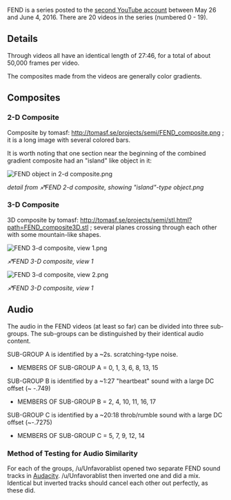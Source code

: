 FEND is a series posted to the [second YouTube
account](Real_and_Fake_channels "wikilink") between May 26 and June 4,
2016. There are 20 videos in the series (numbered 0 - 19).

## Details

Through videos all have an identical length of 27:46, for a total of
about 50,000 frames per video.

The composites made from the videos are generally color gradients.

## Composites

### 2-D Composite

Composite by tomasf: <http://tomasf.se/projects/semi/FEND_composite.png>
; it is a long image with several colored bars.

It is worth noting that one section near the beginning of the combined
gradient composite had an "island" like object in it:

![ FEND object in 2-d composite.png](_FEND_object_in_2-d_composite.png
" FEND object in 2-d composite.png")

*detail from ♐FEND 2-d composite, showing "island"-type object.png*

### 3-D Composite

3D composite by tomasf:
<http://tomasf.se/projects/semi/stl.html?path=FEND_composite3D.stl> ;
several planes crossing through each other with some mountain-like
shapes.

![ FEND 3-d composite, view 1.png](_FEND_3-d_composite,_view_1.png
" FEND 3-d composite, view 1.png")

*♐FEND 3-D composite, view 1*

![ FEND 3-d composite, view 2.png](_FEND_3-d_composite,_view_2.png
" FEND 3-d composite, view 2.png")

*♐FEND 3-D composite, view 1*

## Audio

The audio in the FEND videos (at least so far) can be divided into three
sub-groups. The sub-groups can be distinguished by their identical audio
content.

SUB-GROUP A is identified by a \~2s. scratching-type noise.

  - MEMBERS OF SUB-GROUP A = 0, 1, 3, 6, 8, 13, 15

SUB-GROUP B is identified by a \~1:27 "heartbeat" sound with a large DC
offset (\~ -.749)

  - MEMBERS OF SUB-GROUP B = 2, 4, 10, 11, 16, 17

SUB-GROUP C is identified by a \~20:18 throb/rumble sound with a large
DC offset (\~-.7275)

  - MEMBERS OF SUB-GROUP C = 5, 7, 9, 12, 14

### Method of Testing for Audio Similarity

For each of the groups, /u/Unfavorablist opened two separate FEND sound
tracks in [Audacity](http://www.audacityteam.org/download/).
/u/Unfavorablist then inverted one and did a mix. Identical but inverted
tracks should cancel each other out perfectly, as these did.

